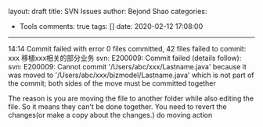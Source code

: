 layout: draft
title: SVN Issues
author: Bejond Shao
categories:
  - Tools
comments: true
tags: []
date: 2020-02-12 17:08:00
---
> 
14:14	Commit failed with error
			0 files committed, 42 files failed to commit: xxx 移植xxx相关的部分业务
			svn: E200009: Commit failed (details follow):
			svn: E200009: Cannot commit '/Users/abc/xxx/Lastname.java' because it was moved to '/Users/abc/xxx/bizmodel/Lastname.java' which is not part of the commit; both sides of the move must be committed together

The reason is you are moving the file to another folder while also editing the file. So it means they can't be done together. You need to revert the changes(or make a copy about the changes.) do moving action 